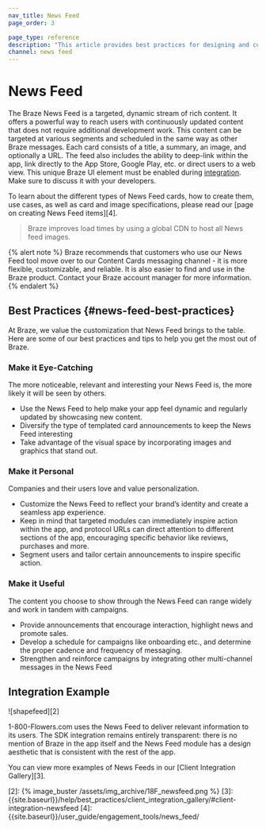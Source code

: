 ```yaml
---
nav_title: News Feed
page_order: 3

page_type: reference
description: "This article provides best practices for designing and customizing News Feed cards."
channel: news feed
---
```

# News Feed

The Braze News Feed is a targeted, dynamic stream of rich content. It offers a powerful way to reach users with continuously updated content that does not require additional development work. This content can be targeted at various segments and scheduled in the same way as other Braze messages. Each card consists of a title, a summary, an image, and optionally a URL. The feed also includes the ability to deep-link within the app, link directly to the App Store, Google Play, etc. or direct users to a web view. This unique Braze UI element must be enabled during [integration][1]. Make sure to discuss it with your developers.

To learn about the different types of News Feed cards, how to create them, use cases, as well as card and image specifications, please read our [page on creating News Feed items][4].

> Braze improves load times by using a global CDN to host all News feed images.

{% alert note %}
Braze recommends that customers who use our News Feed tool move over to our Content Cards messaging channel - it is more flexible, customizable, and reliable. It is also easier to find and use in the Braze product. Contact your Braze account manager for more information.
{% endalert %}

## Best Practices {#news-feed-best-practices}

At Braze, we value the customization that News Feed brings to the table. Here are some of our best practices and tips to help you get the most out of Braze.

### Make it Eye-Catching
The more noticeable, relevant and interesting your News Feed is, the more likely it will be seen by others.  

- Use the News Feed to help make your app feel dynamic and regularly updated by showcasing new content.
- Diversify the type of templated card announcements to keep the News Feed interesting
- Take advantage of the visual space by incorporating images and graphics that stand out.

### Make it Personal
Companies and their users love and value personalization.

- Customize the News Feed to reflect your brand’s identity and create a seamless app experience.
- Keep in mind that targeted modules can immediately inspire action within the app, and protocol URLs can direct attention to different sections of the app, encouraging specific behavior like reviews, purchases and more.
- Segment users and tailor certain announcements to inspire specific action.

### Make it Useful
The content you choose to show through the News Feed can range widely and work in tandem with campaigns.  

- Provide announcements that encourage interaction, highlight news and promote sales.
- Develop a schedule for campaigns like onboarding etc., and determine the proper cadence and frequency of messaging.
- Strengthen and reinforce campaigns by integrating other multi-channel messages in the News Feed

## Integration Example

![shapefeed][2]

1-800-Flowers.com uses the News Feed to deliver relevant information to its users. The SDK integration remains entirely transparent: there is no mention of Braze in the app itself and the News Feed module has a design aesthetic that is consistent with the rest of the app.

You can view more examples of News Feeds in our [Client Integration Gallery][3].

[1]: {{site.baseurl}}/developer_guide/platform_integration_guides/ios/news_feed/
[2]: {% image_buster /assets/img_archive/18F_newsfeed.png %}
[3]: {{site.baseurl}}/help/best_practices/client_integration_gallery/#client-integration-newsfeed
[4]: {{site.baseurl}}/user_guide/engagement_tools/news_feed/
